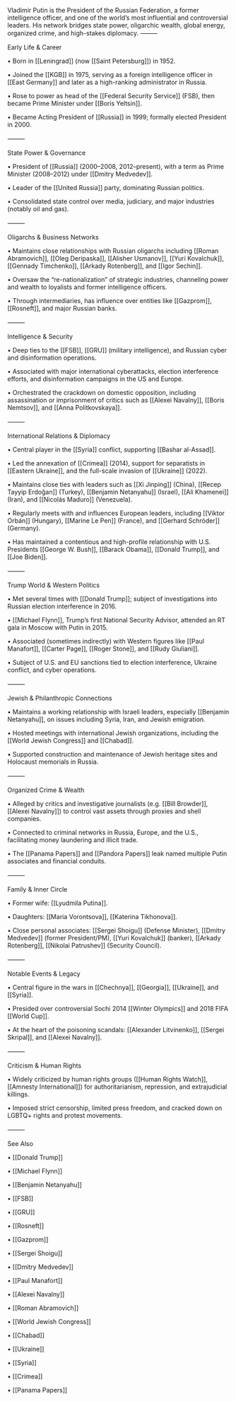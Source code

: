 Vladimir Putin is the President of the Russian Federation, a former intelligence officer, and one of the world’s most influential and controversial leaders. His network bridges state power, oligarchic wealth, global energy, organized crime, and high-stakes diplomacy.
⸻

Early Life & Career

• Born in [[Leningrad]] (now [[Saint Petersburg]]) in 1952.

• Joined the [[KGB]] in 1975, serving as a foreign intelligence officer in [[East Germany]] and later as a high-ranking administrator in Russia.

• Rose to power as head of the [[Federal Security Service]] (FSB), then became Prime Minister under [[Boris Yeltsin]].

• Became Acting President of [[Russia]] in 1999; formally elected President in 2000.

  

⸻

  

State Power & Governance

• President of [[Russia]] (2000–2008, 2012–present), with a term as Prime Minister (2008–2012) under [[Dmitry Medvedev]].

• Leader of the [[United Russia]] party, dominating Russian politics.

• Consolidated state control over media, judiciary, and major industries (notably oil and gas).

  

⸻

  

Oligarchs & Business Networks

• Maintains close relationships with Russian oligarchs including [[Roman Abramovich]], [[Oleg Deripaska]], [[Alisher Usmanov]], [[Yuri Kovalchuk]], [[Gennady Timchenko]], [[Arkady Rotenberg]], and [[Igor Sechin]].

• Oversaw the “re-nationalization” of strategic industries, channeling power and wealth to loyalists and former intelligence officers.

• Through intermediaries, has influence over entities like [[Gazprom]], [[Rosneft]], and major Russian banks.

  

⸻

  

Intelligence & Security

• Deep ties to the [[FSB]], [[GRU]] (military intelligence), and Russian cyber and disinformation operations.

• Associated with major international cyberattacks, election interference efforts, and disinformation campaigns in the US and Europe.

• Orchestrated the crackdown on domestic opposition, including assassination or imprisonment of critics such as [[Alexei Navalny]], [[Boris Nemtsov]], and [[Anna Politkovskaya]].

  

⸻

  

International Relations & Diplomacy

• Central player in the [[Syria]] conflict, supporting [[Bashar al-Assad]].

• Led the annexation of [[Crimea]] (2014), support for separatists in [[Eastern Ukraine]], and the full-scale invasion of [[Ukraine]] (2022).

• Maintains close ties with leaders such as [[Xi Jinping]] (China), [[Recep Tayyip Erdoğan]] (Turkey), [[Benjamin Netanyahu]] (Israel), [[Ali Khamenei]] (Iran), and [[Nicolás Maduro]] (Venezuela).

• Regularly meets with and influences European leaders, including [[Viktor Orbán]] (Hungary), [[Marine Le Pen]] (France), and [[Gerhard Schröder]] (Germany).

• Has maintained a contentious and high-profile relationship with U.S. Presidents [[George W. Bush]], [[Barack Obama]], [[Donald Trump]], and [[Joe Biden]].

  

⸻

  

Trump World & Western Politics

• Met several times with [[Donald Trump]]; subject of investigations into Russian election interference in 2016.

• [[Michael Flynn]], Trump’s first National Security Advisor, attended an RT gala in Moscow with Putin in 2015.

• Associated (sometimes indirectly) with Western figures like [[Paul Manafort]], [[Carter Page]], [[Roger Stone]], and [[Rudy Giuliani]].

• Subject of U.S. and EU sanctions tied to election interference, Ukraine conflict, and cyber operations.

  

⸻

  

Jewish & Philanthropic Connections

• Maintains a working relationship with Israeli leaders, especially [[Benjamin Netanyahu]], on issues including Syria, Iran, and Jewish emigration.

• Hosted meetings with international Jewish organizations, including the [[World Jewish Congress]] and [[Chabad]].

• Supported construction and maintenance of Jewish heritage sites and Holocaust memorials in Russia.

  

⸻

  

Organized Crime & Wealth

• Alleged by critics and investigative journalists (e.g. [[Bill Browder]], [[Alexei Navalny]]) to control vast assets through proxies and shell companies.

• Connected to criminal networks in Russia, Europe, and the U.S., facilitating money laundering and illicit trade.

• The [[Panama Papers]] and [[Pandora Papers]] leak named multiple Putin associates and financial conduits.

  

⸻

  

Family & Inner Circle

• Former wife: [[Lyudmila Putina]].

• Daughters: [[Maria Vorontsova]], [[Katerina Tikhonova]].

• Close personal associates: [[Sergei Shoigu]] (Defense Minister), [[Dmitry Medvedev]] (former President/PM), [[Yuri Kovalchuk]] (banker), [[Arkady Rotenberg]], [[Nikolai Patrushev]] (Security Council).

  

⸻

  

Notable Events & Legacy

• Central figure in the wars in [[Chechnya]], [[Georgia]], [[Ukraine]], and [[Syria]].

• Presided over controversial Sochi 2014 [[Winter Olympics]] and 2018 FIFA [[World Cup]].

• At the heart of the poisoning scandals: [[Alexander Litvinenko]], [[Sergei Skripal]], and [[Alexei Navalny]].

  

⸻

  

Criticism & Human Rights

• Widely criticized by human rights groups ([[Human Rights Watch]], [[Amnesty International]]) for authoritarianism, repression, and extrajudicial killings.

• Imposed strict censorship, limited press freedom, and cracked down on LGBTQ+ rights and protest movements.

  

⸻

  

See Also

• [[Donald Trump]]

• [[Michael Flynn]]

• [[Benjamin Netanyahu]]

• [[FSB]]

• [[GRU]]

• [[Rosneft]]

• [[Gazprom]]

• [[Sergei Shoigu]]

• [[Dmitry Medvedev]]

• [[Paul Manafort]]

• [[Alexei Navalny]]

• [[Roman Abramovich]]

• [[World Jewish Congress]]

• [[Chabad]]

• [[Ukraine]]

• [[Syria]]

• [[Crimea]]

• [[Panama Papers]]